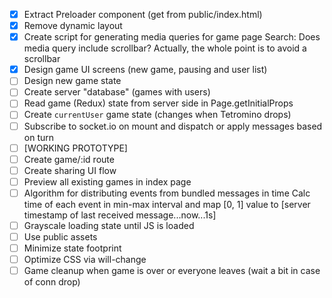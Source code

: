 * [x] Extract Preloader component (get from public/index.html)
* [x] Remove dynamic layout
* [x] Create script for generating media queries for game page
      Search: Does media query include scrollbar? Actually, the whole point is to avoid a scrollbar
* [x] Design game UI screens (new game, pausing and user list)
* [ ] Design new game state
* [ ] Create server "database" (games with users)
* [ ] Read game (Redux) state from server side in Page.getInitialProps
* [ ] Create `currentUser` game state (changes when Tetromino drops)
* [ ] Subscribe to socket.io on mount and dispatch or apply messages based on turn
* [ ] [WORKING PROTOTYPE]
* [ ] Create game/:id route
* [ ] Create sharing UI flow
* [ ] Preview all existing games in index page
* [ ] Algorithm for distributing events from bundled messages in time
      Calc time of each event in min-max interval and map [0, 1] value to [server timestamp of last received message...now...1s]
* [ ] Grayscale loading state until JS is loaded
* [ ] Use public assets
* [ ] Minimize state footprint
* [ ] Optimize CSS via will-change
* [ ] Game cleanup when game is over or everyone leaves (wait a bit in case of conn drop)
